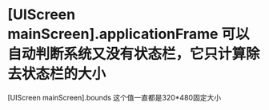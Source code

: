 # [UIScreen mainScreen].applicationFrame 可以自动判断系统又没有状态栏，它只计算除去状态栏的大小
[UIScreen mainScreen].bounds 这个值一直都是320*480固定大小

